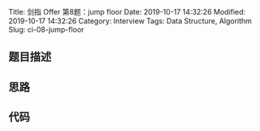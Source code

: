 Title: 剑指 Offer 第8题：jump floor
Date: 2019-10-17 14:32:26
Modified: 2019-10-17 14:32:26
Category: Interview
Tags: Data Structure, Algorithm
Slug: ci-08-jump-floor
## 题目描述
## 思路
## 代码